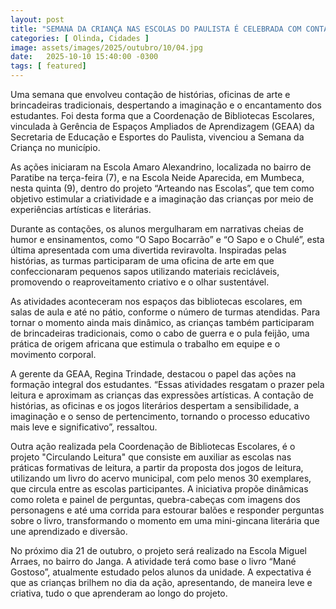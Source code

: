 ```yaml
---
layout: post
title: "SEMANA DA CRIANÇA NAS ESCOLAS DO PAULISTA É CELEBRADA COM CONTAÇÃO DE HISTÓRIAS E OFICINAS DE ARTE"
categories: [ Olinda, Cidades ]
image: assets/images/2025/outubro/10/04.jpg
date:   2025-10-10 15:40:00 -0300
tags: [ featured]
---  
```

Uma semana que envolveu contação de histórias, oficinas de arte e brincadeiras tradicionais, despertando a imaginação e o encantamento dos estudantes. Foi desta forma que a Coordenação de Bibliotecas Escolares, vinculada à Gerência de Espaços Ampliados de Aprendizagem (GEAA) da Secretaria de Educação e Esportes do Paulista, vivenciou a Semana da Criança no município. 

As ações iniciaram na Escola Amaro Alexandrino, localizada no bairro de Paratibe na terça-feira (7), e na Escola Neide Aparecida, em Mumbeca, nesta quinta (9), dentro do projeto “Arteando nas Escolas”, que tem como objetivo estimular a criatividade e a imaginação das crianças por meio de experiências artísticas e literárias.

Durante as contações, os alunos mergulharam em narrativas cheias de humor e ensinamentos, como “O Sapo Bocarrão” e “O Sapo e o Chulé”, esta última apresentada com uma divertida reviravolta. Inspiradas pelas histórias, as turmas participaram de uma oficina de arte em que confeccionaram pequenos sapos utilizando materiais recicláveis, promovendo o reaproveitamento criativo e o olhar sustentável.

As atividades aconteceram nos espaços das bibliotecas escolares, em salas de aula e até no pátio, conforme o número de turmas atendidas. Para tornar o momento ainda mais dinâmico, as crianças também participaram de brincadeiras tradicionais, como o cabo de guerra e o pula feijão, uma prática de origem africana que estimula o trabalho em equipe e o movimento corporal.

A gerente da GEAA, Regina Trindade, destacou o papel das ações na formação integral dos estudantes. “Essas atividades resgatam o prazer pela leitura e aproximam as crianças das expressões artísticas. A contação de histórias, as oficinas e os jogos literários despertam a sensibilidade, a imaginação e o senso de pertencimento, tornando o processo educativo mais leve e significativo”, ressaltou.

Outra ação realizada pela Coordenação de Bibliotecas Escolares, é o projeto "Circulando Leitura" que consiste em auxiliar as escolas nas práticas formativas de leitura, a partir da proposta dos jogos de leitura, utilizando um livro do acervo municipal, com pelo menos 30 exemplares, que circula entre as escolas participantes. A iniciativa propõe dinâmicas como roleta e painel de perguntas, quebra-cabeças com imagens dos personagens e até uma corrida para estourar balões e responder perguntas sobre o livro, transformando o momento em uma mini-gincana literária que une aprendizado e diversão.

No próximo dia 21 de outubro, o projeto será realizado na Escola Miguel Arraes, no bairro do Janga. A atividade terá como base o livro “Mané Gostoso”, atualmente estudado pelos alunos da unidade. A expectativa é que as crianças brilhem no dia da ação, apresentando, de maneira leve e criativa, tudo o que aprenderam ao longo do projeto.